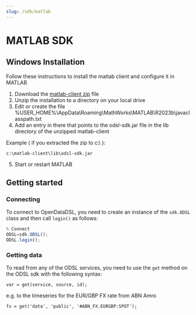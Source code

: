 ```yaml
---
slug: /sdk/matlab
---
```

MATLAB SDK
=================

## Windows Installation

Follow these instructions to install the matlab client and configure it in MATLAB

1. Download the [matlab-client zip](https://odsldownloads.z6.web.core.windows.net/sdk/matlab/matlab-client.zip) file
2. Unzip the installation to a directory on your local drive
3. Edit or create the file %USER_HOME%\AppData\Roaming\MathWorks\MATLAB\R2023b\javaclasspath.txt
4. Add an entry in there that points to the odsl-sdk.jar file in the lib directory of the unzipped matlab-client

Example ( if you extracted the zip to c:\ ):

```c:\matlab-client\lib\odsl-sdk.jar```

5. Start or restart MATLAB

## Getting started

### Connecting
To connect to OpenDataDSL, you need to create an instance of the ```sdk.ODSL``` class and then call ```login()``` as follows:

```js
% Connect
ODSL=sdk.ODSL();
ODSL.login();
```

### Getting data
To read from any of the ODSL services, you need to use the ```get``` method on the ODSL sdk with the following syntax:

```var = get(service, source, id);```

e.g. to the timeseries for the EUR/GBP FX rate from ABN Amro

```fx = get('data', 'public', '#ABN_FX.EURGBP:SPOT');```

